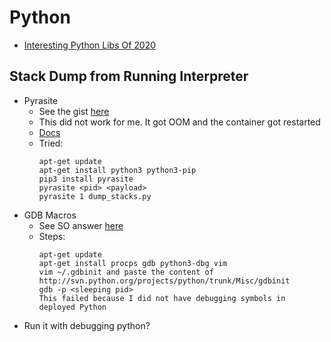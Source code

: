 # Python

* [Interesting Python Libs Of 2020](https://tryolabs.com/blog/2020/12/21/top-10-python-libraries-of-2020/)

## Stack Dump from Running Interpreter

* Pyrasite
    * See the gist [here](https://gist.github.com/reywood/e221c4061bbf2eccea885c9b2e4ef496)
    * This did not work for me. It got OOM and the container got restarted
    * [Docs](https://readthedocs.org/projects/pyrasite/downloads/pdf/latest/)
    * Tried:
        ```
        apt-get update
        apt-get install python3 python3-pip
        pip3 install pyrasite
        pyrasite <pid> <payload>
        pyrasite 1 dump_stacks.py
        ```
* GDB Macros
    * See SO answer [here](https://stackoverflow.com/a/147114)
    * Steps:
        ```
        apt-get update
        apt-get install procps gdb python3-dbg vim
        vim ~/.gdbinit and paste the content of http://svn.python.org/projects/python/trunk/Misc/gdbinit
        gdb -p <sleeping pid>
        This failed because I did not have debugging symbols in deployed Python
        ```
* Run it with debugging python?
